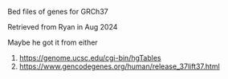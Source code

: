 Bed files of  genes for GRCh37

Retrieved from Ryan in Aug 2024

Maybe he got it from either
1. https://genome.ucsc.edu/cgi-bin/hgTables
2. https://www.gencodegenes.org/human/release_37lift37.html
